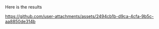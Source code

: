 Here is the results

https://github.com/user-attachments/assets/2494cb1b-d9ca-4cfa-9b5c-aa8850de314b

